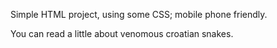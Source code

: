 Simple HTML project, using some CSS; mobile phone friendly.

You can read a little about venomous croatian snakes. 

